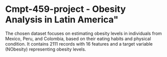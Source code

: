 # Cmpt-459-project - Obesity Analysis in Latin America"
The chosen dataset focuses on estimating obesity levels in individuals from Mexico, Peru, and Colombia, based on their eating habits and physical condition. It contains 2111 records with 16 features and a target variable (NObesity) representing obesity levels.
